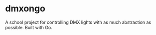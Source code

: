 # dmxongo
A school project for controlling DMX lights with as much abstraction as possible. Built with Go.
